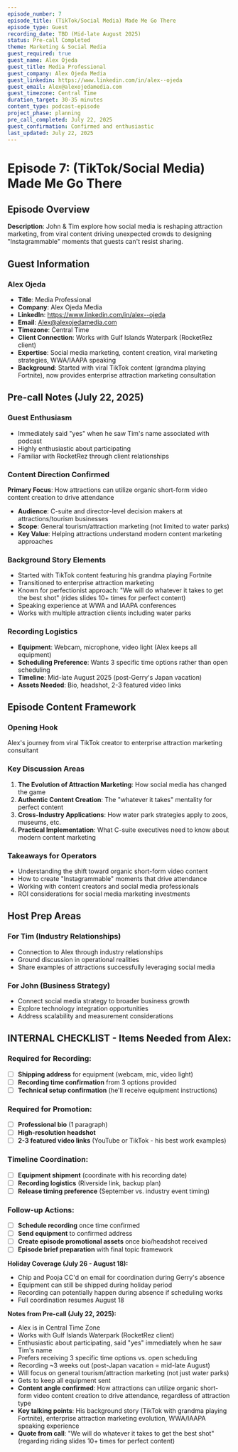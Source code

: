 ```yaml
---
episode_number: 7
episode_title: (TikTok/Social Media) Made Me Go There
episode_type: Guest
recording_date: TBD (Mid-late August 2025)
status: Pre-call Completed
theme: Marketing & Social Media
guest_required: true
guest_name: Alex Ojeda
guest_title: Media Professional
guest_company: Alex Ojeda Media
guest_linkedin: https://www.linkedin.com/in/alex--ojeda
guest_email: Alex@alexojedamedia.com
guest_timezone: Central Time
duration_target: 30-35 minutes
content_type: podcast-episode
project_phase: planning
pre_call_completed: July 22, 2025
guest_confirmation: Confirmed and enthusiastic
last_updated: July 22, 2025
---
```


# Episode 7: (TikTok/Social Media) Made Me Go There

## Episode Overview

**Description**: John & Tim explore how social media is reshaping attraction marketing, from viral content driving unexpected crowds to designing "Instagrammable" moments that guests can't resist sharing.

## Guest Information

### Alex Ojeda
- **Title**: Media Professional
- **Company**: Alex Ojeda Media
- **LinkedIn**: https://www.linkedin.com/in/alex--ojeda
- **Email**: Alex@alexojedamedia.com
- **Timezone**: Central Time
- **Client Connection**: Works with Gulf Islands Waterpark (RocketRez client)
- **Expertise**: Social media marketing, content creation, viral marketing strategies, WWA/IAAPA speaking
- **Background**: Started with viral TikTok content (grandma playing Fortnite), now provides enterprise attraction marketing consultation

## Pre-call Notes (July 22, 2025)

### Guest Enthusiasm
- Immediately said "yes" when he saw Tim's name associated with podcast
- Highly enthusiastic about participating
- Familiar with RocketRez through client relationships

### Content Direction Confirmed
**Primary Focus**: How attractions can utilize organic short-form video content creation to drive attendance
- **Audience**: C-suite and director-level decision makers at attractions/tourism businesses
- **Scope**: General tourism/attraction marketing (not limited to water parks)
- **Key Value**: Helping attractions understand modern content marketing approaches

### Background Story Elements
- Started with TikTok content featuring his grandma playing Fortnite
- Transitioned to enterprise attraction marketing
- Known for perfectionist approach: "We will do whatever it takes to get the best shot" (rides slides 10+ times for perfect content)
- Speaking experience at WWA and IAAPA conferences
- Works with multiple attraction clients including water parks

### Recording Logistics
- **Equipment**: Webcam, microphone, video light (Alex keeps all equipment)
- **Scheduling Preference**: Wants 3 specific time options rather than open scheduling
- **Timeline**: Mid-late August 2025 (post-Gerry's Japan vacation)
- **Assets Needed**: Bio, headshot, 2-3 featured video links

## Episode Content Framework

### Opening Hook
Alex's journey from viral TikTok creator to enterprise attraction marketing consultant

### Key Discussion Areas
1. **The Evolution of Attraction Marketing**: How social media has changed the game
2. **Authentic Content Creation**: The "whatever it takes" mentality for perfect content
3. **Cross-Industry Applications**: How water park strategies apply to zoos, museums, etc.
4. **Practical Implementation**: What C-suite executives need to know about modern content marketing

### Takeaways for Operators
- Understanding the shift toward organic short-form video content
- How to create "Instagrammable" moments that drive attendance
- Working with content creators and social media professionals
- ROI considerations for social media marketing investments

## Host Prep Areas

### For Tim (Industry Relationships)
- Connection to Alex through industry relationships
- Ground discussion in operational realities
- Share examples of attractions successfully leveraging social media

### For John (Business Strategy)
- Connect social media strategy to broader business growth
- Explore technology integration opportunities
- Address scalability and measurement considerations

## INTERNAL CHECKLIST - Items Needed from Alex:

### Required for Recording:

- [ ]  **Shipping address** for equipment (webcam, mic, video light)
- [ ]  **Recording time confirmation** from 3 options provided
- [ ]  **Technical setup confirmation** (he'll receive equipment instructions)

### Required for Promotion:

- [ ]  **Professional bio** (1 paragraph)
- [ ]  **High-resolution headshot**
- [ ]  **2-3 featured video links** (YouTube or TikTok - his best work examples)

### Timeline Coordination:

- [ ]  **Equipment shipment** (coordinate with his recording date)
- [ ]  **Recording logistics** (Riverside link, backup plan)
- [ ]  **Release timing preference** (September vs. industry event timing)

### Follow-up Actions:

- [ ]  **Schedule recording** once time confirmed
- [ ]  **Send equipment** to confirmed address
- [ ]  **Create episode promotional assets** once bio/headshot received
- [ ]  **Episode brief preparation** with final topic framework

**Holiday Coverage (July 26 - August 18):**

- Chip and Pooja CC'd on email for coordination during Gerry's absence
- Equipment can still be shipped during holiday period
- Recording can potentially happen during absence if scheduling works
- Full coordination resumes August 18

**Notes from Pre-call (July 22, 2025):**

- Alex is in Central Time Zone
- Works with Gulf Islands Waterpark (RocketRez client)
- Enthusiastic about participating, said "yes" immediately when he saw Tim's name
- Prefers receiving 3 specific time options vs. open scheduling
- Recording ~3 weeks out (post-Japan vacation = mid-late August)
- Will focus on general tourism/attraction marketing (not just water parks)
- Gets to keep all equipment sent
- **Content angle confirmed**: How attractions can utilize organic short-form video content creation to drive attendance, regardless of attraction type
- **Key talking points**: His background story (TikTok with grandma playing Fortnite), enterprise attraction marketing evolution, WWA/IAAPA speaking experience
- **Quote from call**: "We will do whatever it takes to get the best shot" (regarding riding slides 10+ times for perfect content)
